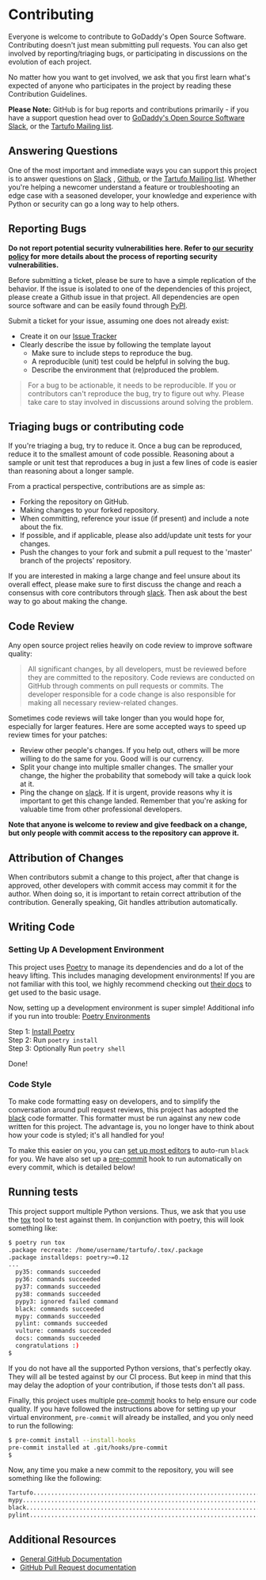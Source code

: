 # Contributing

Everyone is welcome to contribute to GoDaddy's Open Source Software. Contributing doesn't just mean submitting pull
requests. You can also get involved by reporting/triaging bugs, or participating in discussions on the evolution of each
project.

No matter how you want to get involved, we ask that you first learn what's expected of anyone who participates in the
project by reading these Contribution Guidelines.

**Please Note:** GitHub is for bug reports and contributions primarily - if you have a support question head over
to [GoDaddy's Open Source Software Slack][slack], or the
[Tartufo Mailing list].

## Answering Questions

One of the most important and immediate ways you can support this project is to answer questions on [Slack][slack]
, [Github][issues], or the [Tartufo Mailing list]. Whether you're helping a newcomer understand a feature or
troubleshooting an edge case with a seasoned developer, your knowledge and experience with Python or security can go a
long way to help others.

## Reporting Bugs

**Do not report potential security vulnerabilities here. Refer to
[our security policy] for more details about the process of reporting security vulnerabilities.**

Before submitting a ticket, please be sure to have a simple replication of the behavior. If the issue is isolated to one
of the dependencies of this project, please create a Github issue in that project. All dependencies are open source
software and can be easily found through [PyPI].

Submit a ticket for your issue, assuming one does not already exist:

- Create it on our [Issue Tracker][issues]
- Clearly describe the issue by following the template layout
    - Make sure to include steps to reproduce the bug.
    - A reproducible (unit) test could be helpful in solving the bug.
    - Describe the environment that (re)produced the problem.

> For a bug to be actionable, it needs to be reproducible. If you or
> contributors can't reproduce the bug, try to figure out why. Please take care
> to stay involved in discussions around solving the problem.

## Triaging bugs or contributing code

If you're triaging a bug, try to reduce it. Once a bug can be reproduced, reduce it to the smallest amount of code
possible. Reasoning about a sample or unit test that reproduces a bug in just a few lines of code is easier than
reasoning about a longer sample.

From a practical perspective, contributions are as simple as:

- Forking the repository on GitHub.
- Making changes to your forked repository.
- When committing, reference your issue (if present) and include a note about the fix.
- If possible, and if applicable, please also add/update unit tests for your changes.
- Push the changes to your fork and submit a pull request to the 'master' branch of the projects' repository.

If you are interested in making a large change and feel unsure about its overall effect, please make sure to first
discuss the change and reach a consensus with core contributors through [slack]. Then ask about the best way to go about
making the change.

## Code Review

Any open source project relies heavily on code review to improve software quality:

> All significant changes, by all developers, must be reviewed before they are
> committed to the repository. Code reviews are conducted on GitHub through
> comments on pull requests or commits. The developer responsible for a code
> change is also responsible for making all necessary review-related changes.

Sometimes code reviews will take longer than you would hope for, especially for larger features. Here are some accepted
ways to speed up review times for your patches:

- Review other people's changes. If you help out, others will be more willing to do the same for you. Good will is our
  currency.
- Split your change into multiple smaller changes. The smaller your change, the higher the probability that somebody
  will take a quick look at it.
- Ping the change on [slack]. If it is urgent, provide reasons why it is important to get this change landed. Remember
  that you're asking for valuable time from other professional developers.

**Note that anyone is welcome to review and give feedback on a change, but only people with commit access to the
repository can approve it.**

## Attribution of Changes

When contributors submit a change to this project, after that change is approved, other developers with commit access
may commit it for the author. When doing so, it is important to retain correct attribution of the contribution.
Generally speaking, Git handles attribution automatically.

## Writing Code

### Setting Up A Development Environment

This project uses [Poetry] to manage its dependencies and do a lot of the heavy lifting. This includes managing
development environments! If you are not familiar with this tool, we highly recommend checking
out [their docs][poetry docs]
to get used to the basic usage.

Now, setting up a development environment is super simple! Additional info if you run into
trouble: [Poetry Environments]

Step 1: [Install Poetry]  
Step 2: Run ``poetry install``  
Step 3: Optionally Run ``poetry shell``

Done!

### Code Style

To make code formatting easy on developers, and to simplify the conversation around pull request reviews, this project
has adopted the
[black] code formatter. This formatter must be run against any new code written for this project. The advantage is, you
no longer have to think about how your code is styled; it's all handled for you!

To make this easier on you, you can [set up most editors][black-editors] to auto-run `black` for you. We have also set
up a [pre-commit] hook to run automatically on every commit, which is detailed below!

## Running tests

This project support multiple Python versions. Thus, we ask that you use the
[tox] tool to test against them. In conjunction with poetry, this will look something like:

```sh
$ poetry run tox
.package recreate: /home/username/tartufo/.tox/.package
.package installdeps: poetry>=0.12
...
  py35: commands succeeded
  py36: commands succeeded
  py37: commands succeeded
  py38: commands succeeded
  pypy3: ignored failed command
  black: commands succeeded
  mypy: commands succeeded
  pylint: commands succeeded
  vulture: commands succeeded
  docs: commands succeeded
  congratulations :)
$
```

If you do not have all the supported Python versions, that's perfectly okay. They will all be tested against by our CI
process. But keep in mind that this may delay the adoption of your contribution, if those tests don't all pass.

Finally, this project uses multiple [pre-commit] hooks to help ensure our code quality. If you have followed the
instructions above for setting up your virtual environment, `pre-commit` will already be installed, and you only need to
run the following:

```sh
$ pre-commit install --install-hooks
pre-commit installed at .git/hooks/pre-commit
$
```

Now, any time you make a new commit to the repository, you will see something like the following:

```sh
Tartufo..................................................................Passed
mypy.....................................................................Passed
black....................................................................Passed
pylint...................................................................Passed
```

## Additional Resources

- [General GitHub Documentation](https://help.github.com/)
- [GitHub Pull Request documentation](https://help.github.com/send-pull-requests/)

[black]: https://github.com/psf/black

[black-editors]: https://github.com/psf/black#editor-integration

[issues]: https://github.com/godaddy/tartufo/issues

[Install Poetry]: https://python-poetry.org/docs/#installation

[Poetry Environments]: https://python-poetry.org/docs/managing-environments/

[our security policy]: https://github.com/godaddy/tartufo/security/policy

[PEP 8]: https://www.python.org/dev/peps/pep-0008/

[Poetry]: https://python-poetry.org/

[poetry docs]: https://python-poetry.org/docs/

[pre-commit]: https://pre-commit.com/

[PyPI]: http://pypi.org/

[slack]: https://godaddy-oss.slack.com/

[tox]: https://tox.readthedocs.io/en/latest/

[Tartufo Mailing list]: https://groups.google.com/g/tartufo-secrets-scanner
